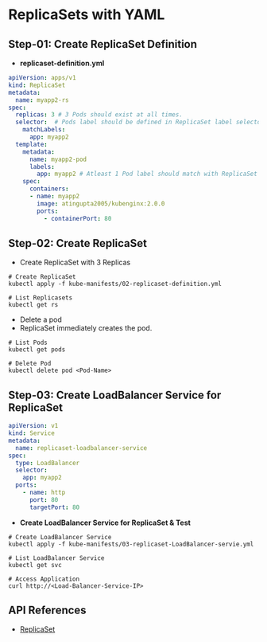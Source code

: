 # ReplicaSets with YAML

## Step-01: Create ReplicaSet Definition
- **replicaset-definition.yml**
```yml
apiVersion: apps/v1
kind: ReplicaSet
metadata:
  name: myapp2-rs
spec:
  replicas: 3 # 3 Pods should exist at all times.
  selector:  # Pods label should be defined in ReplicaSet label selector
    matchLabels:
      app: myapp2
  template:
    metadata:
      name: myapp2-pod
      labels:
        app: myapp2 # Atleast 1 Pod label should match with ReplicaSet Label Selector
    spec:
      containers:
      - name: myapp2
        image: atingupta2005/kubenginx:2.0.0
        ports:
          - containerPort: 80
```
## Step-02: Create ReplicaSet
- Create ReplicaSet with 3 Replicas
```
# Create ReplicaSet
kubectl apply -f kube-manifests/02-replicaset-definition.yml
```
```
# List Replicasets
kubectl get rs
```
- Delete a pod
- ReplicaSet immediately creates the pod.
```
# List Pods
kubectl get pods
```
```
# Delete Pod
kubectl delete pod <Pod-Name>
```

## Step-03: Create LoadBalancer Service for ReplicaSet
```yml
apiVersion: v1
kind: Service
metadata:
  name: replicaset-loadbalancer-service
spec:
  type: LoadBalancer
  selector:
    app: myapp2
  ports:
    - name: http
      port: 80
      targetPort: 80

```
- **Create LoadBalancer Service for ReplicaSet & Test**
```
# Create LoadBalancer Service
kubectl apply -f kube-manifests/03-replicaset-LoadBalancer-servie.yml
```
```
# List LoadBalancer Service
kubectl get svc
```
```
# Access Application
curl http://<Load-Balancer-Service-IP>
```

## API References
- [ReplicaSet](https://kubernetes.io/docs/reference/generated/kubernetes-api/v1.19/#replicaset-v1-apps)
